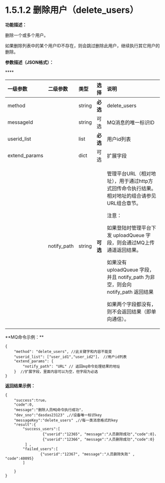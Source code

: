 # 1.5.1.2 删除用户（delete\_users）

**功能描述：**

删除一个或多个用户。

如果删除列表中的某个用户ID不存在，则会跳过删除此用户，继续执行其它用户的删除。

**参数描述（JSON格式）：**

\*\*\*\*

<table>
  <thead>
    <tr>
      <th style="text-align:left"><b>&#x4E00;&#x7EA7;&#x53C2;&#x6570;</b>
      </th>
      <th style="text-align:left">&#x4E8C;&#x7EA7;&#x53C2;&#x6570;</th>
      <th style="text-align:left">&#x7C7B;&#x578B;</th>
      <th style="text-align:left">&#x9009;&#x62E9;</th>
      <th style="text-align:left">&#x8BF4;&#x660E;</th>
    </tr>
  </thead>
  <tbody>
    <tr>
      <td style="text-align:left">method</td>
      <td style="text-align:left"></td>
      <td style="text-align:left">string</td>
      <td style="text-align:left"><b>&#x5FC5;&#x9009;</b>
      </td>
      <td style="text-align:left">delete_users</td>
    </tr>
    <tr>
      <td style="text-align:left">messageId</td>
      <td style="text-align:left"></td>
      <td style="text-align:left">string</td>
      <td style="text-align:left">&#x53EF;&#x9009;</td>
      <td style="text-align:left">MQ&#x6D88;&#x606F;&#x7684;&#x552F;&#x4E00;&#x6807;&#x8BC6;ID</td>
    </tr>
    <tr>
      <td style="text-align:left">userid_list</td>
      <td style="text-align:left"></td>
      <td style="text-align:left">list</td>
      <td style="text-align:left"><b>&#x5FC5;&#x9009;</b>
      </td>
      <td style="text-align:left">&#x7528;&#x6237;id&#x5217;&#x8868;</td>
    </tr>
    <tr>
      <td style="text-align:left">extend_params</td>
      <td style="text-align:left"></td>
      <td style="text-align:left">dict</td>
      <td style="text-align:left">&#x53EF;&#x9009;</td>
      <td style="text-align:left">&#x6269;&#x5C55;&#x5B57;&#x6BB5;</td>
    </tr>
    <tr>
      <td style="text-align:left"></td>
      <td style="text-align:left">notify_path</td>
      <td style="text-align:left">string</td>
      <td style="text-align:left"><b>&#x53EF;&#x9009;<br /></b>
      </td>
      <td style="text-align:left">
        <p>&#x7BA1;&#x7406;&#x5E73;&#x53F0;URL&#xFF08;&#x76F8;&#x5BF9;&#x5730;&#x5740;&#xFF09;&#xFF0C;&#x7528;&#x4E8E;&#x901A;&#x8FC7;http&#x65B9;&#x5F0F;&#x56DE;&#x4F20;&#x547D;&#x4EE4;&#x6267;&#x884C;&#x7ED3;&#x679C;&#x3002;
          &#x76F8;&#x5BF9;&#x5730;&#x5740;&#x7684;&#x7EC4;&#x5408;&#x8BF7;&#x53C2;&#x89C1;
          URL&#x7EC4;&#x5408;&#x7AE0;&#x8282;&#x3002;</p>
        <p>&#x6CE8;&#x610F;&#xFF1A;</p>
        <p>&#x5982;&#x679C;&#x767B;&#x9646;&#x65F6;&#x7BA1;&#x7406;&#x5E73;&#x53F0;&#x4E0B;&#x53D1;
          uploadQueue &#x5B57;&#x6BB5;&#xFF0C;&#x5219;&#x4F1A;&#x901A;&#x8FC7;MQ&#x4E0A;&#x4F20;&#x901A;&#x9053;&#x8FD4;&#x56DE;&#x7ED3;&#x679C;&#x3002;</p>
        <p>&#x5982;&#x679C;&#x6CA1;&#x6709; uploadQueue &#x5B57;&#x6BB5;&#xFF0C;&#x5E76;&#x4E14;
          notify_path &#x4E3A;&#x975E;&#x7A7A;&#xFF0C;&#x5219;&#x4F1A;&#x5411; notify_path
          &#x8FD4;&#x56DE;&#x7ED3;&#x679C;</p>
        <p>&#x5982;&#x679C;&#x4E24;&#x4E2A;&#x5B57;&#x6BB5;&#x90FD;&#x6CA1;&#x6709;&#xFF0C;&#x5219;&#x4E0D;&#x4F1A;&#x8FD4;&#x56DE;&#x7ED3;&#x679C;&#xFF08;&#x5373;&#x5355;&#x5411;&#x901A;&#x4FE1;&#xFF09;&#x3002;</p>
      </td>
    </tr>
  </tbody>
</table>**MQ命令示例：**

```text
{
	"method": "delete_users", //此关键字和内容不能变
	"userid_list": ["user_id1","user_id2"]， //用户id列表
	"extend_params": {
		"notify_path": "URL" // 返回mq命令处理结果的地址
	}  //扩展字段，里面内容可以为空，但字段为必选
}
```

**返回结果示例：**

```text
{
	"success":true，
    "code":0,
    "message":"删除人员MQ命令执行成功"，
	"dev_sno":"dasdas23123" ,//设备唯一标识key
	"messageKey":"delete_users" ,//每一类消息格式的key
	"result":{
		"success_users":[
                 {"userid":"12365", "message":"人员删除成功","code":0}，
                 {"userid":"12366", "message":"人员删除成功","code":0}
         ] ，                                                                        
		"failed_users":[
	            {"userid":"12367", "message":"人员删除失败" , "code":40095}
		]
		
	}
}
```



